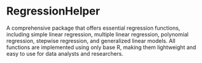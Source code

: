 # RegressionHelper
A comprehensive package that offers essential regression functions, including simple linear regression, multiple linear regression, polynomial regression, stepwise regression, and generalized linear models. All functions are implemented using only base R, making them lightweight and easy to use for data analysts and researchers.
